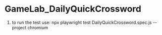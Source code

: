 ﻿# GameLab_DailyQuickCrossword
1) to run the test use: npx playwright test DailyQuickCrossword.spec.js --project chromium
